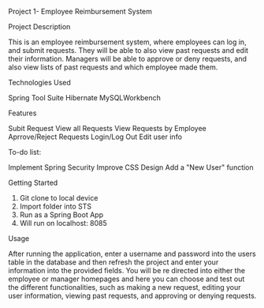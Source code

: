 Project 1- Employee Reimbursement System

Project Description

This is an employee reimbursement system, where employees can log in, and submit requests. They will be able to also view past requests and edit their information. Managers will be able to approve or deny requests, and also view lists of past requests and which employee made them.

Technologies Used

Spring Tool Suite
Hibernate
MySQLWorkbench

Features

Subit Request
View all Requests
View Requests by Employee
Aprrove/Reject Requests
Login/Log Out
Edit user info

To-do list:

Implement Spring Security
Improve CSS Design
Add a "New User" function

Getting Started

1. Git clone to local device
2. Import folder into STS
3. Run as a Spring Boot App
4. Will run on localhost: 8085


Usage

After running the application, enter a username and password into the users table in the database and then refresh the project and enter your information into the provided fields. You will be re directed into either the employee or manager homepages and here you can choose and test out the different functionalities, such as making a new request, editing your user information, viewing past requests, and approving or denying requests.
